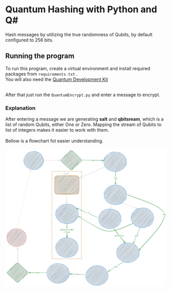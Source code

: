 # Quantum Hashing with Python and Q#
Hash messages by utilizing the true randomness of Qubits, by default configured to 256 bits.

## Running the program
To run this program, create a virtual environment and install required packages from `requirements.txt` . <br>
You will also need the [Quantum Development Kit](https://learn.microsoft.com/en-us/azure/quantum/install-overview-qdk) <br><br>

After that just run the `QuantumEncrypt.py` and enter a message to encrypt.

### Explanation
After entering a message we are generating <b>salt</b> and <b>qbitsream</b>, which is a list of random Qubits, either One or Zero. Mapping the stream of Qubits to list of integers makes it easier to work with them.<br><br>
Bellow is a flowchart fot easier understanding. <br><br>
![Quantum Hashing Flowchart](FLOW.png "Quantum Hashing Flowchart")
